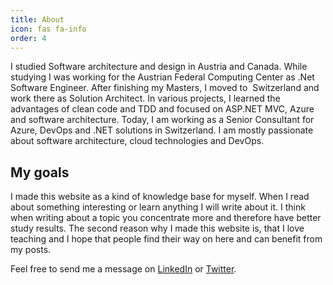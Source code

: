 ```yaml
---
title: About
icon: fas fa-info
order: 4
---
```

I studied Software architecture and design in Austria and Canada. While studying I was working for the Austrian Federal Computing Center as .Net Software Engineer. After finishing my Masters, I moved to  Switzerland and work there as Solution Architect. In various projects, I learned the advantages of clean code and TDD and focused on ASP.NET MVC, Azure and software architecture. Today, I am working  as a Senior Consultant for Azure, DevOps and .NET solutions in Switzerland. I am mostly passionate about software architecture, cloud technologies and DevOps.

## My goals

I made this website as a kind of knowledge base for myself. When I read about something interesting or learn anything I will write about it. I think when writing about a topic you concentrate more and therefore have better study results. The second reason why I made this website is, that I love teaching and I hope that people find their way on here and can benefit from my posts.

Feel free to send me a message on <a href="https://www.linkedin.com/in/wolfgangofner/" target="_blank" rel="noopener">LinkedIn</a> or <a href="https://twitter.com/wolfgang_ofner" target="_blank" rel="noopener">Twitter</a>.